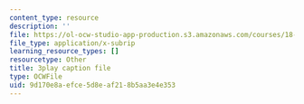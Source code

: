 ```yaml
---
content_type: resource
description: ''
file: https://ol-ocw-studio-app-production.s3.amazonaws.com/courses/18-065-matrix-methods-in-data-analysis-signal-processing-and-machine-learning-spring-2018/9d170e8aefce5d8eaf218b5aa3e4e353_1pFv7e9xtHo.vtt
file_type: application/x-subrip
learning_resource_types: []
resourcetype: Other
title: 3play caption file
type: OCWFile
uid: 9d170e8a-efce-5d8e-af21-8b5aa3e4e353
---
```

